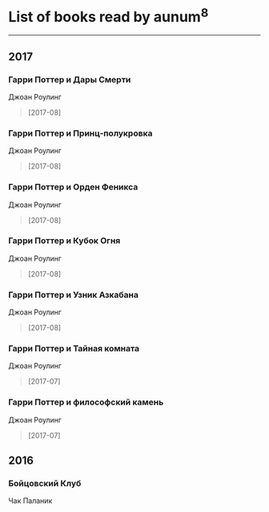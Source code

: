 # List of books read by aunum<sup>8</sup>
---

## 2017

### Гарри Поттер и  Дары Смерти
Джоан Роулинг
> [2017-08] 


### Гарри Поттер и Принц-полукровка
Джоан Роулинг
> [2017-08] 


### Гарри Поттер и Орден Феникса
Джоан Роулинг
> [2017-08] 


### Гарри Поттер и Кубок Огня
Джоан Роулинг
> [2017-08] 


### Гарри Поттер и Узник Азкабана
Джоан Роулинг
> [2017-08] 


### Гарри Поттер и Тайная комната
Джоан Роулинг
> [2017-07] 


### Гарри Поттер и философский камень
Джоан Роулинг
> [2017-07] 



## 2016

### Бойцовский Клуб
Чак Паланик



